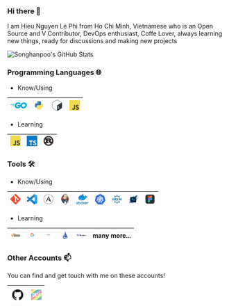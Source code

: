 ### Hi there 👋

I am Hieu Nguyen Le Phi from Ho Chi Minh, Vietnamese who is an Open Source and V Contributor, DevOps enthusiast, Coffe Lover, always learning new things, ready for discussions and making new projects

![Songhanpoo's GitHub Stats](https://github-readme-stats.vercel.app/api?username=songhanpoo&show_icons=true&include_all_commits=true)


### Programming Languages 🌐

- Know/Using

| [<img src="https://raw.githubusercontent.com/songhanpoo/songhanpoo/master/img/golang.png" alt="go logo" width="38">](https://golang.org/)  |  [<img src="https://raw.githubusercontent.com/github/explore/80688e429a7d4ef2fca1e82350fe8e3517d3494d/topics/python/python.png" alt="python logo" width="28">](https://www.python.org/) | [<img src="https://raw.githubusercontent.com/songhanpoo/songhanpoo/master/img/bash_shell.png" alt="bash logo" width="28">](https://www.gnu.org/software/bash/) | [<img src="https://raw.githubusercontent.com/github/explore/80688e429a7d4ef2fca1e82350fe8e3517d3494d/topics/javascript/javascript.png" alt="js logo" width="24">](https://developer.mozilla.org/en-US/docs/Web/JavaScript)  |
|---|---|---|---|

- Learning

| [<img src="https://raw.githubusercontent.com/github/explore/80688e429a7d4ef2fca1e82350fe8e3517d3494d/topics/javascript/javascript.png" alt="js logo" width="24">](https://developer.mozilla.org/en-US/docs/Web/JavaScript)  | [<img src="https://raw.githubusercontent.com/github/explore/80688e429a7d4ef2fca1e82350fe8e3517d3494d/topics/typescript/typescript.png" alt="ts logo" width="24">](https://www.typescriptlang.org/) |  [<img src="https://raw.githubusercontent.com/github/explore/80688e429a7d4ef2fca1e82350fe8e3517d3494d/topics/rust/rust.png" alt="rust logo" width="24">](https://www.rust-lang.org/)|
|---|---|---|

### Tools 🛠️

- Know/Using


| [<img src="https://raw.githubusercontent.com/songhanpoo/songhanpoo/master/img/git.png" alt="git logo" width="24">](https://git-scm.com/) | [<img src="https://raw.githubusercontent.com/songhanpoo/songhanpoo/master/img/vscode.png" alt="vscode logo" width="24">](https://code.visualstudio.com/) | [<img src="https://raw.githubusercontent.com/songhanpoo/songhanpoo/master/img/ansible.png" alt="Ansible" width="24">](https://ansible.com/) | [<img src="https://raw.githubusercontent.com/songhanpoo/songhanpoo/master/img/jenkins.png" alt="Jenkins" width="24">](https://ansible.com/) | [<img src="https://raw.githubusercontent.com/github/explore/80688e429a7d4ef2fca1e82350fe8e3517d3494d/topics/docker/docker.png" alt="docker logo" width="28">](https://www.docker.com/) | [<img src="https://raw.githubusercontent.com/github/explore/80688e429a7d4ef2fca1e82350fe8e3517d3494d/topics/kubernetes/kubernetes.png" alt="kubernetes logo" width="26">](https://kubernetes.io/)|[<img src="https://raw.githubusercontent.com/songhanpoo/songhanpoo/master/img/helm.png" alt="Helm" width="24">](https://helm.sh/) | [<img src="https://raw.githubusercontent.com/songhanpoo/songhanpoo/master/img/pts.png" alt="Photoshop" width="24">](https://photoshop.com/) | [<img src="https://raw.githubusercontent.com/songhanpoo/songhanpoo/master/img/figma.png" alt="Figma" width="24">](https://figma.com/) |
|---|---|---|---|---|---|---|---|---|


- Learning

| [<img src="https://raw.githubusercontent.com/songhanpoo/songhanpoo/master/img/aws.png" alt="aws logo" width="24">](https://aws.amazon.com/) | [<img src="https://raw.githubusercontent.com/songhanpoo/songhanpoo/master/img/google_cloud.png" alt="google cloud logo" width="24">](https://cloud.google.com/)|[<img src="https://raw.githubusercontent.com/songhanpoo/songhanpoo/master/img/grpc.png" alt="grpc" width="24">](https://grpc.io/)|[<img src="https://raw.githubusercontent.com/songhanpoo/songhanpoo/master/img/isitio.png" alt="isitio" width="24">](https://isitio.io/)|[<img src="https://raw.githubusercontent.com/songhanpoo/songhanpoo/master/img/terraform.png" alt="isitio" width="24">](https://terraform.io/) | many more...
|---|---|---|---|---|---|

### Other Accounts 📫

You can find and get touch with me on these accounts!

| [<img src="https://raw.githubusercontent.com/songhanpoo/songhanpoo/master/img/github.png" alt="github logo" width="34">](https://github.com/songhanpoo) | [<img src="https://raw.githubusercontent.com/songhanpoo/songhanpoo/master/img/dev.png" alt="dev logo" width="24">](https://dev.to/songhanpoo)|
|---|---|
